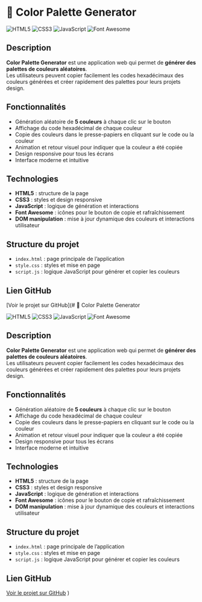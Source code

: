 # 🎨 Color Palette Generator

![HTML5](https://img.shields.io/badge/HTML5-E34F26?style=for-the-badge&logo=html5&logoColor=white)
![CSS3](https://img.shields.io/badge/CSS3-1572B6?style=for-the-badge&logo=css3&logoColor=white)
![JavaScript](https://img.shields.io/badge/JavaScript-F7DF1E?style=for-the-badge&logo=javascript&logoColor=black)
![Font Awesome](https://img.shields.io/badge/Font%20Awesome-528DD0?style=for-the-badge&logo=fontawesome&logoColor=white)

## Description
**Color Palette Generator** est une application web qui permet de **générer des palettes de couleurs aléatoires**.  
Les utilisateurs peuvent copier facilement les codes hexadécimaux des couleurs générées et créer rapidement des palettes pour leurs projets design.

## Fonctionnalités
- Génération aléatoire de **5 couleurs** à chaque clic sur le bouton  
- Affichage du code hexadécimal de chaque couleur  
- Copie des couleurs dans le presse-papiers en cliquant sur le code ou la couleur  
- Animation et retour visuel pour indiquer que la couleur a été copiée  
- Design responsive pour tous les écrans  
- Interface moderne et intuitive

## Technologies
- **HTML5** : structure de la page  
- **CSS3** : styles et design responsive  
- **JavaScript** : logique de génération et interactions  
- **Font Awesome** : icônes pour le bouton de copie et rafraîchissement  
- **DOM manipulation** : mise à jour dynamique des couleurs et interactions utilisateur  

## Structure du projet
- `index.html` : page principale de l’application  
- `style.css` : styles et mise en page  
- `script.js` : logique JavaScript pour générer et copier les couleurs  

## Lien GitHub
[Voir le projet sur GitHub](# 🎨 Color Palette Generator

![HTML5](https://img.shields.io/badge/HTML5-E34F26?style=for-the-badge&logo=html5&logoColor=white)
![CSS3](https://img.shields.io/badge/CSS3-1572B6?style=for-the-badge&logo=css3&logoColor=white)
![JavaScript](https://img.shields.io/badge/JavaScript-F7DF1E?style=for-the-badge&logo=javascript&logoColor=black)
![Font Awesome](https://img.shields.io/badge/Font%20Awesome-528DD0?style=for-the-badge&logo=fontawesome&logoColor=white)

## Description
**Color Palette Generator** est une application web qui permet de **générer des palettes de couleurs aléatoires**.  
Les utilisateurs peuvent copier facilement les codes hexadécimaux des couleurs générées et créer rapidement des palettes pour leurs projets design.

## Fonctionnalités
- Génération aléatoire de **5 couleurs** à chaque clic sur le bouton  
- Affichage du code hexadécimal de chaque couleur  
- Copie des couleurs dans le presse-papiers en cliquant sur le code ou la couleur  
- Animation et retour visuel pour indiquer que la couleur a été copiée  
- Design responsive pour tous les écrans  
- Interface moderne et intuitive

## Technologies
- **HTML5** : structure de la page  
- **CSS3** : styles et design responsive  
- **JavaScript** : logique de génération et interactions  
- **Font Awesome** : icônes pour le bouton de copie et rafraîchissement  
- **DOM manipulation** : mise à jour dynamique des couleurs et interactions utilisateur  

## Structure du projet
- `index.html` : page principale de l’application  
- `style.css` : styles et mise en page  
- `script.js` : logique JavaScript pour générer et copier les couleurs  

## Lien GitHub
[Voir le projet sur GitHub](https://github.com/HadirDridi/ColorPaletteGenerator)
)
